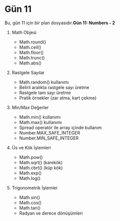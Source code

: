 # Gün 11

Bu, gün 11 için bir plan dosyasıdır.**Gün 11: Numbers - 2**

1. Math Objesi
    
    - Math.round()
    - Math.ceil()
    - Math.floor()
    - Math.trunc()
    - Math.abs()
2. Rastgele Sayılar
    
    - Math.random() kullanımı
    - Belirli aralıkta rastgele sayı üretme
    - Rastgele tam sayı üretme
    - Pratik örnekler (zar atma, kart çekme)
3. Min/Max Değerler
    
    - Math.min() kullanımı
    - Math.max() kullanımı
    - Spread operatör ile array içinde kullanım
    - Number.MAX_SAFE_INTEGER
    - Number.MIN_SAFE_INTEGER
4. Üs ve Kök İşlemleri
    
    - Math.pow()
    - Math.sqrt() (karekök)
    - Math.cbrt() (küp kök)
    - Math.exp()
    - Math.log()
5. Trigonometrik İşlemler
    
    - Math.sin()
    - Math.cos()
    - Math.tan()
    - Radyan ve derece dönüşümleri

